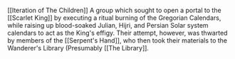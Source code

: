 [[Iteration of The Children]]
A group which sought to open a portal to the [[Scarlet King]] by executing a ritual burning of the Gregorian Calendars, while raising up blood-soaked Julian, Hijri, and Persian Solar system calendars to act as the King's effigy. Their attempt, however, was thwarted by members of the [[Serpent's Hand]], who then took their materials to the Wanderer's Library (Presumably [[The Library]].